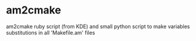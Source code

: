 am2cmake
========

am2cmake ruby script (from KDE) and small python script to make variables substitutions in all 'Makefile.am' files
